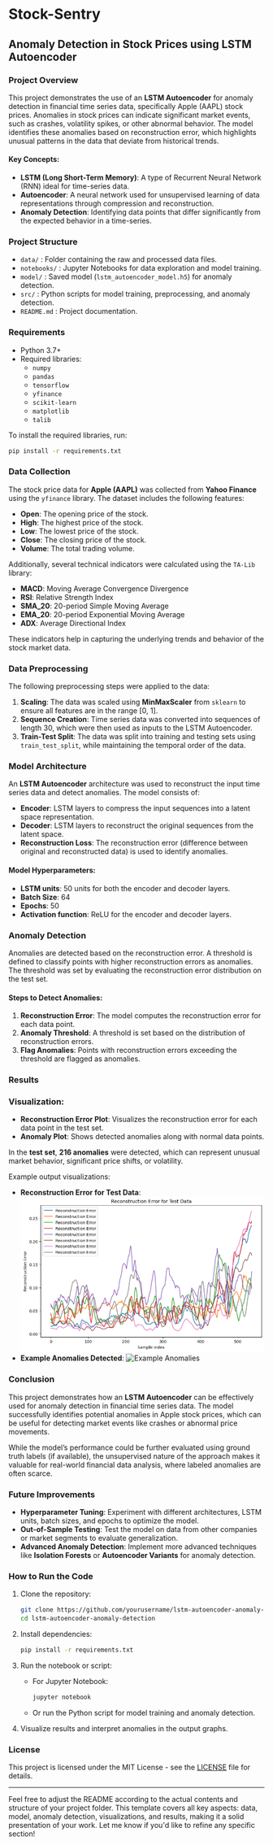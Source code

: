 # Stock-Sentry

## Anomaly Detection in Stock Prices using LSTM Autoencoder

### Project Overview

This project demonstrates the use of an **LSTM Autoencoder** for anomaly detection in financial time series data, specifically Apple (AAPL) stock prices. Anomalies in stock prices can indicate significant market events, such as crashes, volatility spikes, or other abnormal behavior. The model identifies these anomalies based on reconstruction error, which highlights unusual patterns in the data that deviate from historical trends.

#### Key Concepts:
- **LSTM (Long Short-Term Memory)**: A type of Recurrent Neural Network (RNN) ideal for time-series data.
- **Autoencoder**: A neural network used for unsupervised learning of data representations through compression and reconstruction.
- **Anomaly Detection**: Identifying data points that differ significantly from the expected behavior in a time-series.

### Project Structure

- `data/` : Folder containing the raw and processed data files.
- `notebooks/` : Jupyter Notebooks for data exploration and model training.
- `model/` : Saved model (`lstm_autoencoder_model.h5`) for anomaly detection.
- `src/` : Python scripts for model training, preprocessing, and anomaly detection.
- `README.md` : Project documentation.

### Requirements

- Python 3.7+
- Required libraries:
  - `numpy`
  - `pandas`
  - `tensorflow`
  - `yfinance`
  - `scikit-learn`
  - `matplotlib`
  - `talib`
  
To install the required libraries, run:

```bash
pip install -r requirements.txt
```

### Data Collection

The stock price data for **Apple (AAPL)** was collected from **Yahoo Finance** using the `yfinance` library. The dataset includes the following features:

- **Open**: The opening price of the stock.
- **High**: The highest price of the stock.
- **Low**: The lowest price of the stock.
- **Close**: The closing price of the stock.
- **Volume**: The total trading volume.

Additionally, several technical indicators were calculated using the `TA-Lib` library:

- **MACD**: Moving Average Convergence Divergence
- **RSI**: Relative Strength Index
- **SMA_20**: 20-period Simple Moving Average
- **EMA_20**: 20-period Exponential Moving Average
- **ADX**: Average Directional Index

These indicators help in capturing the underlying trends and behavior of the stock market data.

### Data Preprocessing

The following preprocessing steps were applied to the data:

1. **Scaling**: The data was scaled using **MinMaxScaler** from `sklearn` to ensure all features are in the range [0, 1].
2. **Sequence Creation**: Time series data was converted into sequences of length 30, which were then used as inputs to the LSTM Autoencoder.
3. **Train-Test Split**: The data was split into training and testing sets using `train_test_split`, while maintaining the temporal order of the data.

### Model Architecture

An **LSTM Autoencoder** architecture was used to reconstruct the input time series data and detect anomalies. The model consists of:

- **Encoder**: LSTM layers to compress the input sequences into a latent space representation.
- **Decoder**: LSTM layers to reconstruct the original sequences from the latent space.
- **Reconstruction Loss**: The reconstruction error (difference between original and reconstructed data) is used to identify anomalies.

#### Model Hyperparameters:
- **LSTM units**: 50 units for both the encoder and decoder layers.
- **Batch Size**: 64
- **Epochs**: 50
- **Activation function**: ReLU for the encoder and decoder layers.

### Anomaly Detection

Anomalies are detected based on the reconstruction error. A threshold is defined to classify points with higher reconstruction errors as anomalies. The threshold was set by evaluating the reconstruction error distribution on the test set.

#### Steps to Detect Anomalies:
1. **Reconstruction Error**: The model computes the reconstruction error for each data point.
2. **Anomaly Threshold**: A threshold is set based on the distribution of reconstruction errors.
3. **Flag Anomalies**: Points with reconstruction errors exceeding the threshold are flagged as anomalies.

### Results

### Visualization:
- **Reconstruction Error Plot**: Visualizes the reconstruction error for each data point in the test set.
- **Anomaly Plot**: Shows detected anomalies along with normal data points.

In the **test set**, **216 anomalies** were detected, which can represent unusual market behavior, significant price shifts, or volatility.

Example output visualizations:
- **Reconstruction Error for Test Data**:
   ![Reconstruction Error](images/reconstruction_error.png)
- **Example Anomalies Detected**:
   ![Example Anomalies](images/anomalies_example.png)

### Conclusion

This project demonstrates how an **LSTM Autoencoder** can be effectively used for anomaly detection in financial time series data. The model successfully identifies potential anomalies in Apple stock prices, which can be useful for detecting market events like crashes or abnormal price movements.

While the model’s performance could be further evaluated using ground truth labels (if available), the unsupervised nature of the approach makes it valuable for real-world financial data analysis, where labeled anomalies are often scarce.

### Future Improvements

- **Hyperparameter Tuning**: Experiment with different architectures, LSTM units, batch sizes, and epochs to optimize the model.
- **Out-of-Sample Testing**: Test the model on data from other companies or market segments to evaluate generalization.
- **Advanced Anomaly Detection**: Implement more advanced techniques like **Isolation Forests** or **Autoencoder Variants** for anomaly detection.

### How to Run the Code

1. Clone the repository:
   ```bash
   git clone https://github.com/yourusername/lstm-autoencoder-anomaly-detection.git
   cd lstm-autoencoder-anomaly-detection
   ```

2. Install dependencies:
   ```bash
   pip install -r requirements.txt
   ```

3. Run the notebook or script:
   - For Jupyter Notebook:
     ```bash
     jupyter notebook
     ```
   - Or run the Python script for model training and anomaly detection.

4. Visualize results and interpret anomalies in the output graphs.

### License

This project is licensed under the MIT License - see the [LICENSE](LICENSE) file for details.

---

Feel free to adjust the README according to the actual contents and structure of your project folder. This template covers all key aspects: data, model, anomaly detection, visualizations, and results, making it a solid presentation of your work. Let me know if you'd like to refine any specific section!
